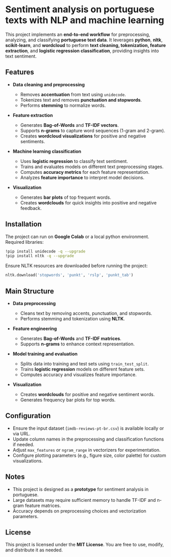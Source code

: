 
# Sentiment analysis on portuguese texts with NLP and machine learning

This project implements an **end-to-end workflow** for preprocessing, analyzing, and classifying **portuguese text data**. It leverages **python**, **nltk**, **scikit-learn**, and **wordcloud** to perform **text cleaning, tokenization, feature extraction**, and **logistic regression classification**, providing insights into text sentiment.

## Features

- **Data cleaning and preprocessing**  
  - Removes **accentuation** from text using `unidecode`.  
  - Tokenizes text and removes **punctuation and stopwords**.  
  - Performs **stemming** to normalize words.  

- **Feature extraction**  
  - Generates **Bag-of-Words** and **TF-IDF vectors**.  
  - Supports **n-grams** to capture word sequences (1-gram and 2-gram).  
  - Creates **wordcloud visualizations** for positive and negative sentiments.  

- **Machine learning classification**  
  - Uses **logistic regression** to classify text sentiment.  
  - Trains and evaluates models on different text preprocessing stages.  
  - Computes **accuracy metrics** for each feature representation.  
  - Analyzes **feature importance** to interpret model decisions.  

- **Visualization**  
  - Generates **bar plots** of top frequent words.  
  - Creates **wordclouds** for quick insights into positive and negative feedback.

## Installation

The project can run on **Google Colab** or a local python environment. Required libraries:

```bash
!pip install unidecode -q --upgrade
!pip install nltk -q --upgrade
```
Ensure NLTK resources are downloaded before running the project:

```python
nltk.download('stopwords', 'punkt', 'rslp', 'punkt_tab')
````

## Main Structure

- **Data preprocessing**  
  - Cleans text by removing accents, punctuation, and stopwords.  
  - Performs stemming and tokenization using **NLTK**.  

- **Feature engineering**  
  - Generates **Bag-of-Words** and **TF-IDF matrices**.  
  - Supports **n-grams** to enhance context representation.  

- **Model training and evaluation**  
  - Splits data into training and test sets using `train_test_split`.  
  - Trains **logistic regression** models on different feature sets.  
  - Computes accuracy and visualizes feature importance.  

- **Visualization**  
  - Creates **wordclouds** for positive and negative sentiment words.  
  - Generates frequency bar plots for top words.


## Configuration

- Ensure the input dataset (`imdb-reviews-pt-br.csv`) is available locally or via URL.
- Update column names in the preprocessing and classification functions if needed.
- Adjust `max_features` or `ngram_range` in vectorizers for experimentation.
- Configure plotting parameters (e.g., figure size, color palette) for custom visualizations.

## Notes
- This project is designed as a **prototype** for sentiment analysis in portuguese.
- Large datasets may require sufficient memory to handle TF-IDF and n-gram feature matrices.
- Accuracy depends on preprocessing choices and vectorization parameters.

## License
This project is licensed under the **MIT License**. You are free to use, modify, and distribute it as needed.

